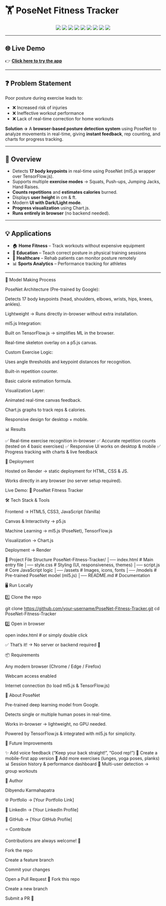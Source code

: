 # 🏋️ PoseNet Fitness Tracker  

<p align="center">
  <img src="https://img.shields.io/badge/Status-Live-brightgreen?style=for-the-badge&logo=vercel&logoColor=white" />
  <img src="https://img.shields.io/badge/p5.js-ED225D?style=for-the-badge&logo=p5dotjs&logoColor=white" />
  <img src="https://img.shields.io/badge/ml5.js-ffca28?style=for-the-badge" />
  <img src="https://img.shields.io/badge/TensorFlow.js-FF6F00?style=for-the-badge&logo=tensorflow&logoColor=white" />
  <img src="https://img.shields.io/badge/Chart.js-FF6384?style=for-the-badge&logo=chartdotjs&logoColor=white" />
  <img src="https://img.shields.io/badge/HTML5-E34F26?style=for-the-badge&logo=html5&logoColor=white" />
  <img src="https://img.shields.io/badge/CSS3-1572B6?style=for-the-badge&logo=css3&logoColor=white" />
  <img src="https://img.shields.io/badge/JavaScript-323330?style=for-the-badge&logo=javascript&logoColor=F7DF1E" />
  <img src="https://img.shields.io/badge/Deployment-Render-46E3B7?style=for-the-badge&logo=render&logoColor=white" />
</p>  

---

## 🌐 Live Demo  

👉 **[Click here to try the app](https://posture-detection-ml-web-app.onrender.com)**  

---

## ❓ Problem Statement  

Poor posture during exercise leads to:  
- ❌ Increased risk of injuries  
- ❌ Ineffective workout performance  
- ❌ Lack of real-time correction for home workouts  

**Solution →** A **browser-based posture detection system** using PoseNet to analyze movements in real-time, giving **instant feedback**, rep counting, and charts for progress tracking.  

---

## 🔎 Overview  

- Detects **17 body keypoints** in real-time using PoseNet (ml5.js wrapper over TensorFlow.js).  
- Supports multiple **exercise modes** → Squats, Push-ups, Jumping Jacks, Hand Raises.  
- **Counts repetitions** and **estimates calories** burned.  
- Displays **user height** in cm & ft.  
- Modern **UI with Dark/Light mode**.  
- **Progress visualization** using Chart.js.  
- **Runs entirely in browser** (no backend needed).  

---

## 💡 Applications  

- 🏠 **Home Fitness** – Track workouts without expensive equipment  
- 🏫 **Education** – Teach correct posture in physical training sessions  
- 🏥 **Healthcare** – Rehab patients can monitor posture remotely  
- 📊 **Sports Analytics** – Performance tracking for athletes  

---

🧠 Model Making Process

PoseNet Architecture (Pre-trained by Google):

Detects 17 body keypoints (head, shoulders, elbows, wrists, hips, knees, ankles).

Lightweight → Runs directly in-browser without extra installation.

ml5.js Integration:

Built on TensorFlow.js → simplifies ML in the browser.

Real-time skeleton overlay on a p5.js canvas.

Custom Exercise Logic:

Uses angle thresholds and keypoint distances for recognition.

Built-in repetition counter.

Basic calorie estimation formula.

Visualization Layer:

Animated real-time canvas feedback.

Chart.js graphs to track reps & calories.

Responsive design for desktop + mobile.

📊 Results

✅ Real-time exercise recognition in-browser
✅ Accurate repetition counts (tested on 4 basic exercises)
✅ Responsive UI works on desktop & mobile
✅ Progress tracking with charts & live feedback

🚀 Deployment

Hosted on Render → static deployment for HTML, CSS & JS.

Works directly in any browser (no server setup required).

Live Demo: 🔗 PoseNet Fitness Tracker

🛠 Tech Stack & Tools

Frontend → HTML5, CSS3, JavaScript (Vanilla)

Canvas & Interactivity → p5.js

Machine Learning → ml5.js (PoseNet), TensorFlow.js

Visualization → Chart.js

Deployment → Render

📂 Project File Structure
PoseNet-Fitness-Tracker/
│── index.html        # Main entry file
│── style.css         # Styling (UI, responsiveness, themes)
│── script.js         # Core JavaScript logic
│── /assets           # Images, icons, fonts
│── /models           # Pre-trained PoseNet model (ml5.js)
│── README.md         # Documentation

🖥 Run Locally

1️⃣ Clone the repo

git clone https://github.com/your-username/PoseNet-Fitness-Tracker.git
cd PoseNet-Fitness-Tracker


2️⃣ Open in browser

open index.html   # or simply double click


✅ That’s it! → No server or backend required 🎉

📦 Requirements

Any modern browser (Chrome / Edge / Firefox)

Webcam access enabled

Internet connection (to load ml5.js & TensorFlow.js)

🤖 About PoseNet

Pre-trained deep learning model from Google.

Detects single or multiple human poses in real-time.

Works in-browser → lightweight, no GPU needed.

Powered by TensorFlow.js & integrated with ml5.js for simplicity.

🔮 Future Improvements

✨ Add voice feedback (“Keep your back straight!”, “Good rep!”)
📱 Create a mobile-first app version
💪 Add more exercises (lunges, yoga poses, planks)
📊 Session history & performance dashboard
👥 Multi-user detection → group workouts

👤 Author

Dibyendu Karmahapatra

🌐 Portfolio → [Your Portfolio Link]

💼 LinkedIn → [Your LinkedIn Profile]

🐙 GitHub → [Your GitHub Profile]

⭐ Contribute

Contributions are always welcome! 🚀

Fork the repo

Create a feature branch

Commit your changes

Open a Pull Request 🎉
Fork this repo

Create a new branch

Submit a PR 🚀
